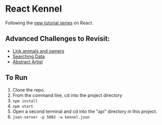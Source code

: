# React Kennel

Following the [new tutorial series](https://github.com/nashville-software-school/client-side-mastery/tree/master/book-4-the-apprentice) on React.

## Advanced Challenges to Revisit:

* [Link animals and owners](https://github.com/nashville-software-school/client-side-mastery/blob/master/book-4-the-apprentice/chapters/COMPONENT_STATE_PROPS.md)
* [Searching Data](https://github.com/nashville-software-school/client-side-mastery/blob/master/book-4-the-apprentice/chapters/REACT_INITIAL_STATE.md)
* [Abstract Artist](https://github.com/nashville-software-school/client-side-mastery/blob/master/book-4-the-apprentice/chapters/API_MODULES.md)


## To Run

1. Clone the repo.
2. From the command line, cd into the project directory
3. ```npm install```
4. ```npm start```
5. Open a second terminal and cd into the "api" directory in this project.
6. ```json-server -p 5002 -w kennel.json```